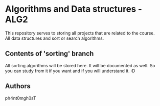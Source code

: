 # Algorithms and Data structures - ALG2
This repository serves to storing all projects that are related to the course. All data structures and sort or search algorithms.

## Contents of 'sorting' branch
All sorting algorithms will be stored here. It will be documented as well. So you can study from it if you want and if you will understand it. :D

## Authors
ph4nt0mgh0sT

